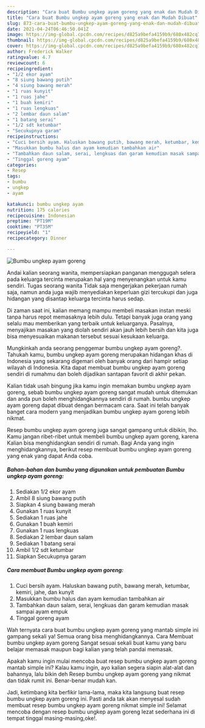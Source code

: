 ```yaml
---
description: "Cara buat Bumbu ungkep ayam goreng yang enak dan Mudah Dibuat"
title: "Cara buat Bumbu ungkep ayam goreng yang enak dan Mudah Dibuat"
slug: 873-cara-buat-bumbu-ungkep-ayam-goreng-yang-enak-dan-mudah-dibuat
date: 2021-04-24T06:46:50.041Z
image: https://img-global.cpcdn.com/recipes/d825a9befa4159b9/680x482cq70/bumbu-ungkep-ayam-goreng-foto-resep-utama.jpg
thumbnail: https://img-global.cpcdn.com/recipes/d825a9befa4159b9/680x482cq70/bumbu-ungkep-ayam-goreng-foto-resep-utama.jpg
cover: https://img-global.cpcdn.com/recipes/d825a9befa4159b9/680x482cq70/bumbu-ungkep-ayam-goreng-foto-resep-utama.jpg
author: Frederick Walker
ratingvalue: 4.7
reviewcount: 6
recipeingredient:
- "1/2 ekor ayam"
- "8 siung bawang putih"
- "4 siung bawang merah"
- "1 ruas kunyit"
- "1 ruas jahe"
- "1 buah kemiri"
- "1 ruas lengkuas"
- "2 lembar daun salam"
- "1 batang serai"
- "1/2 sdt ketumbar"
- "Secukupnya garam"
recipeinstructions:
- "Cuci bersih ayam. Haluskan bawang putih, bawang merah, ketumbar, kemiri, jahe, dan kunyit"
- "Masukkan bumbu halus dan ayam kemudian tambahkan air"
- "Tambahkan daun salam, serai, lengkuas dan garam kemudian masak sampai ayam empuk"
- "Tinggal goreng ayam"
categories:
- Resep
tags:
- bumbu
- ungkep
- ayam

katakunci: bumbu ungkep ayam 
nutrition: 175 calories
recipecuisine: Indonesian
preptime: "PT19M"
cooktime: "PT35M"
recipeyield: "1"
recipecategory: Dinner

---
```



![Bumbu ungkep ayam goreng](https://img-global.cpcdn.com/recipes/d825a9befa4159b9/680x482cq70/bumbu-ungkep-ayam-goreng-foto-resep-utama.jpg)

Andai kalian seorang wanita, mempersiapkan panganan menggugah selera pada keluarga tercinta merupakan hal yang menyenangkan untuk kamu sendiri. Tugas seorang  wanita Tidak saja mengerjakan pekerjaan rumah saja, namun anda juga wajib menyediakan keperluan gizi tercukupi dan juga hidangan yang disantap keluarga tercinta harus sedap.

Di zaman  saat ini, kalian memang mampu membeli masakan instan meski tanpa harus repot memasaknya lebih dulu. Tetapi banyak juga orang yang selalu mau memberikan yang terbaik untuk keluarganya. Pasalnya, menyajikan masakan yang diolah sendiri akan jauh lebih bersih dan kita juga bisa menyesuaikan makanan tersebut sesuai kesukaan keluarga. 



Mungkinkah anda seorang penggemar bumbu ungkep ayam goreng?. Tahukah kamu, bumbu ungkep ayam goreng merupakan hidangan khas di Indonesia yang sekarang digemari oleh banyak orang dari hampir setiap wilayah di Indonesia. Kita dapat membuat bumbu ungkep ayam goreng sendiri di rumahmu dan boleh dijadikan santapan favorit di akhir pekan.

Kalian tidak usah bingung jika kamu ingin memakan bumbu ungkep ayam goreng, sebab bumbu ungkep ayam goreng sangat mudah untuk ditemukan dan anda pun boleh menghidangkannya sendiri di rumah. bumbu ungkep ayam goreng dapat dibuat dengan bermacam cara. Saat ini telah banyak banget cara modern yang menjadikan bumbu ungkep ayam goreng lebih nikmat.

Resep bumbu ungkep ayam goreng juga sangat gampang untuk dibikin, lho. Kamu jangan ribet-ribet untuk membeli bumbu ungkep ayam goreng, karena Kalian bisa menghidangkan sendiri di rumah. Bagi Anda yang ingin menghidangkannya, berikut resep membuat bumbu ungkep ayam goreng yang enak yang dapat Anda coba.

<!--inarticleads1-->

##### Bahan-bahan dan bumbu yang digunakan untuk pembuatan Bumbu ungkep ayam goreng:

1. Sediakan 1/2 ekor ayam
1. Ambil 8 siung bawang putih
1. Siapkan 4 siung bawang merah
1. Gunakan 1 ruas kunyit
1. Sediakan 1 ruas jahe
1. Gunakan 1 buah kemiri
1. Gunakan 1 ruas lengkuas
1. Sediakan 2 lembar daun salam
1. Sediakan 1 batang serai
1. Ambil 1/2 sdt ketumbar
1. Siapkan Secukupnya garam




<!--inarticleads2-->

##### Cara membuat Bumbu ungkep ayam goreng:

1. Cuci bersih ayam. Haluskan bawang putih, bawang merah, ketumbar, kemiri, jahe, dan kunyit
1. Masukkan bumbu halus dan ayam kemudian tambahkan air
1. Tambahkan daun salam, serai, lengkuas dan garam kemudian masak sampai ayam empuk
1. Tinggal goreng ayam




Wah ternyata cara buat bumbu ungkep ayam goreng yang mantab simple ini gampang sekali ya! Semua orang bisa menghidangkannya. Cara Membuat bumbu ungkep ayam goreng Sangat sesuai sekali buat kamu yang baru belajar memasak maupun bagi kalian yang telah pandai memasak.

Apakah kamu ingin mulai mencoba buat resep bumbu ungkep ayam goreng mantab simple ini? Kalau kamu ingin, ayo kalian segera siapin alat-alat dan bahannya, lalu bikin deh Resep bumbu ungkep ayam goreng yang nikmat dan tidak rumit ini. Benar-benar mudah kan. 

Jadi, ketimbang kita berfikir lama-lama, maka kita langsung buat resep bumbu ungkep ayam goreng ini. Pasti anda tak akan menyesal sudah membuat resep bumbu ungkep ayam goreng nikmat simple ini! Selamat mencoba dengan resep bumbu ungkep ayam goreng lezat sederhana ini di tempat tinggal masing-masing,oke!.

